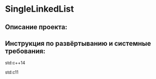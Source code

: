 # SingleLinkedList
## Описание проекта:

## Инструкция по развёртыванию и системные требования:
std:c++14

std:c11
